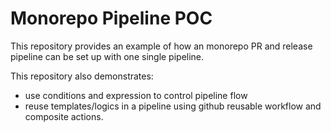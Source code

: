 # Monorepo Pipeline POC

This repository provides an example of how an monorepo PR and release pipeline can be set up with one single pipeline.

This repository also demonstrates:

- use conditions and expression to control pipeline flow
- reuse templates/logics in a pipeline using github reusable workflow and composite actions.
